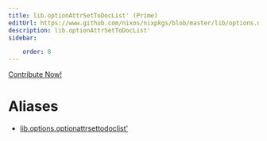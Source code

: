 ```yaml
---
title: lib.optionAttrSetToDocList' (Prime)
editUrl: https://www.github.com/nixos/nixpkgs/blob/master/lib/options.nix#L308C29
description: lib.optionAttrSetToDocList'
sidebar:

    order: 8
---
```


<a href="https://www.github.com/nixos/nixpkgs/blob/master/lib/options.nix#L308C29">Contribute Now!</a>


# Aliases

- [lib.options.optionattrsettodoclist'](/nix-doc-comments/reference/lib/options/lib-options-optionattrsettodoclist' (prime))


